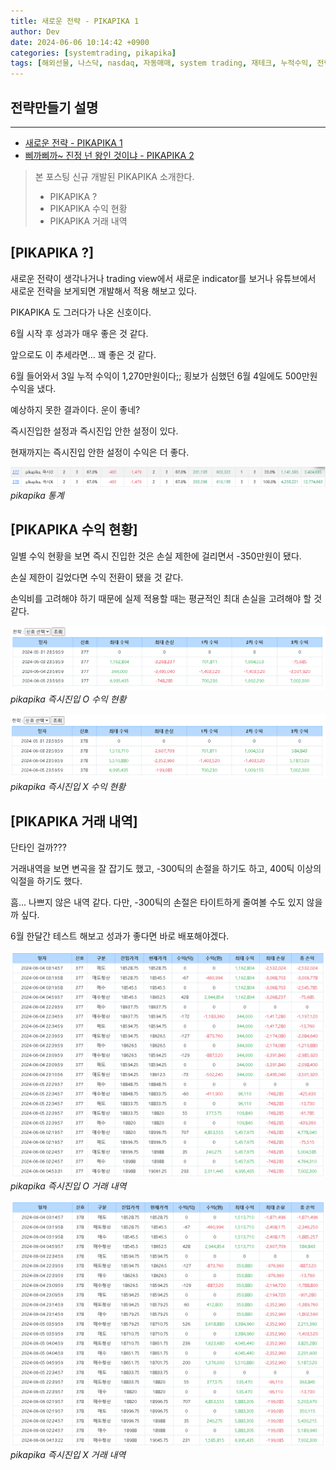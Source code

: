 ```yaml
---
title: 새로운 전략 - PIKAPIKA 1
author: Dev
date: 2024-06-06 10:14:42 +0900
categories: [systemtrading, pikapika]
tags: [해외선물, 나스닥, nasdaq, 자동매매, system trading, 재테크, 누적수익, 전략, tradingview]
---
```

## 전략만들기 설명
---
- [새로운 전략 - PIKAPIKA 1](/posts/nasdaq-strategy-pikapika1/)
- [삐까삐까~ 진정 넌 왕인 것이냐 - PIKAPIKA 2](/posts/nasdaq-strategy-pikapika2/)

> 본 포스팅 신규 개발된 PIKAPIKA 소개한다.
> - PIKAPIKA ?
> - PIKAPIKA 수익 현황
> - PIKAPIKA 거래 내역

## [PIKAPIKA ?]

새로운 전략이 생각나거나 trading view에서 새로운 indicator를 보거나 유튜브에서 새로운 전략을 보게되면 개발해서 적용 해보고 있다.

PIKAPIKA 도 그러다가 나온 신호이다.

6월 시작 후 성과가 매우 좋은 것 같다. 

앞으로도 이 추세라면... 꽤 좋은 것 같다.

6월 들어와서 3일 누적 수익이 1,270만원이다;; 횡보가 심했던 6월 4일에도 500만원 수익을 냈다.

예상하지 못한 결과이다. 운이 좋네?

즉시진입한 설정과 즉시진입 안한 설정이 있다.

현재까지는 즉시진입 안한 설정이 수익은 더 좋다.

![img](/assets/img/2024-06-06/2024-06-06-021-pikapika1.png)*pikapika 통계*


## [PIKAPIKA 수익 현황]

일별 수익 현황을 보면 즉시 진입한 것은 손실 제한에 걸리면서 -350만원이 됐다. 

손실 제한이 길었다면 수익 전환이 됐을 것 같다.

손익비를 고려해야 하기 때문에 실제 적용할 때는 평균적인 최대 손실을 고려해야 할 것 같다.

![img](/assets/img/2024-06-06/2024-06-06-023-pikapika3.png)*pikapika 즉시진입 O 수익 현황*

![img](/assets/img/2024-06-06/2024-06-06-021-pikapika2.png)*pikapika 즉시진입 X 수익 현황*

## [PIKAPIKA 거래 내역]

단타인 걸까???

거래내역을 보면 변곡을 잘 잡기도 했고, -300틱의 손절을 하기도 하고, 400틱 이상의 익절을 하기도 했다.

흠... 나쁘지 않은 내역 같다. 다만, -300틱의 손절은 타이트하게 줄여볼 수도 있지 않을까 싶다.

6월 한달간 테스트 해보고 성과가 좋다면 바로 배포해야겠다.

![img](/assets/img/2024-06-06/2024-06-06-023-pikapika4.png)*pikapika 즉시진입 O 거래 내역*

![img](/assets/img/2024-06-06/2024-06-06-023-pikapika5.png)*pikapika 즉시진입 X 거래 내역*